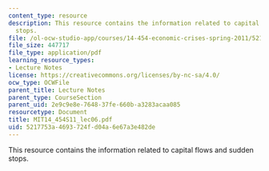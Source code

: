 ```yaml
---
content_type: resource
description: This resource contains the information related to capital flows and sudden
  stops.
file: /ol-ocw-studio-app/courses/14-454-economic-crises-spring-2011/5217753a4693724fd04a6e67a3e482de_MIT14_454S11_lec06.pdf
file_size: 447717
file_type: application/pdf
learning_resource_types:
- Lecture Notes
license: https://creativecommons.org/licenses/by-nc-sa/4.0/
ocw_type: OCWFile
parent_title: Lecture Notes
parent_type: CourseSection
parent_uid: 2e9c9e8e-7648-37fe-660b-a3283acaa085
resourcetype: Document
title: MIT14_454S11_lec06.pdf
uid: 5217753a-4693-724f-d04a-6e67a3e482de
---
```

This resource contains the information related to capital flows and sudden stops.